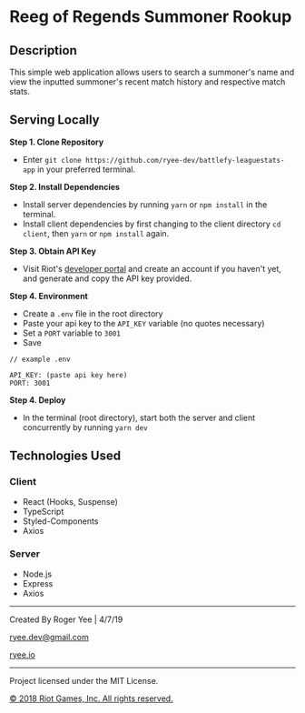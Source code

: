 # Reeg of Regends Summoner Rookup

## Description 
This simple web application allows users to search a summoner's name and view the inputted summoner's recent match history and respective match stats.

## Serving Locally
**Step 1. Clone Repository**

- Enter `git clone https://github.com/ryee-dev/battlefy-leaguestats-app` in your preferred terminal.

**Step 2. Install Dependencies**

- Install server dependencies by running `yarn` or `npm install` in the terminal.
- Install client dependencies by first changing to the client directory `cd client`, then `yarn` or `npm install` again.

**Step 3. Obtain API Key**

- Visit Riot's [developer portal](https://developer.riotgames.com/) and create an account if you haven't yet, and generate and copy the API key provided.

**Step 4. Environment**
- Create a `.env` file in the root directory
- Paste your api key to the `API_KEY` variable (no quotes necessary)
- Set a `PORT` variable to `3001`
- Save
 
```
// example .env

API_KEY: (paste api key here)
PORT: 3001
```
**Step 4. Deploy**
- In the terminal (root directory), start both the server and client concurrently by running `yarn dev`

## Technologies Used

### Client
- React (Hooks, Suspense)
- TypeScript
- Styled-Components
- Axios

### Server
- Node.js
- Express
- Axios

___

Created By Roger Yee | 4/7/19

ryee.dev@gmail.com

[ryee.io](https://ryee.io)

___

Project licensed under the MIT License.

[© 2018 Riot Games, Inc. All rights reserved.](https://developer.riotgames.com/terms)
